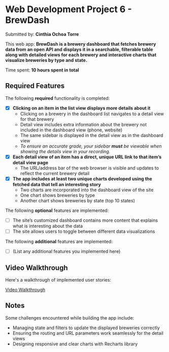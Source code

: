 # Web Development Project 6 - BrewDash

Submitted by: **Cinthia Ochoa Torre**

This web app: **BrewDash is a brewery dashboard that fetches brewery data from an open API and displays it in a searchable, filterable table along with detailed views for each brewery and interactive charts that visualize breweries by type and state.**

Time spent: **10 hours spent in total**

## Required Features

The following **required** functionality is completed:

- [x] **Clicking on an item in the list view displays more details about it**
  - Clicking on a brewery in the dashboard list navigates to a detail view for that brewery
  - Detail view includes extra information about the brewery not included in the dashboard view (phone, website)
  - The same sidebar is displayed in the detail view as in the dashboard view
  - *To ensure an accurate grade, your sidebar **must** be viewable when showing the details view in your recording.*
- [x] **Each detail view of an item has a direct, unique URL link to that item’s detail view page**
  - The URL/address bar of the web browser is visible and updates to reflect the current brewery detail
- [x] **The app includes at least two unique charts developed using the fetched data that tell an interesting story**
  - Two charts are incorporated into the dashboard view of the site
  - One chart shows breweries by type
  - Another chart shows breweries by state (top 10 states)

The following **optional** features are implemented:

- [ ] The site’s customized dashboard contains more content that explains what is interesting about the data
- [ ] The site allows users to toggle between different data visualizations

The following **additional** features are implemented:

- [ ] (List any additional features you implemented here)

## Video Walkthrough

Here's a walkthrough of implemented user stories:

[Video Walkthrough](https://imgur.com/a/QKfPIPz.gif)

## Notes

Some challenges encountered while building the app include:

- Managing state and filters to update the displayed breweries correctly
- Ensuring the routing and URL parameters work seamlessly for the detail views
- Designing responsive and clear charts with Recharts library


